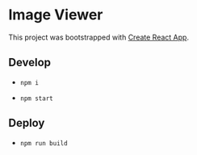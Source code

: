 # Image Viewer

This project was bootstrapped with [Create React App](https://github.com/facebook/create-react-app).

## Develop

- `npm i`

- `npm start`

## Deploy

- `npm run build`
